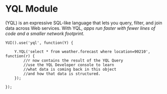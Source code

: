 YQL Module
==========

(YQL) is an expressive SQL-like language that lets you query, 
filter, and join data across Web services. With YQL, *apps run
faster with fewer lines of code and a smaller network footprint.* 


    YUI().use('yql', function(Y) {

        Y.YQL('select * from weather.forecast where location=90210', function(r) {
            //r now contains the result of the YQL Query
            //use the YQL Developer console to learn
            //what data is coming back in this object
            //and how that data is structured.
        });

    });


